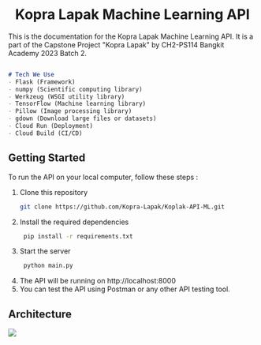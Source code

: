 <center>

# Kopra Lapak Machine Learning API

</center>

This is the documentation for the Kopra Lapak Machine Learning API. It is a part of the Capstone Project "Kopra Lapak" by CH2-PS114 Bangkit Academy 2023 Batch 2.

```markdown

# Tech We Use
- Flask (Framework)
- numpy (Scientific computing library)
- Werkzeug (WSGI utility library)
- TensorFlow (Machine learning library)
- Pillow (Image processing library)
- gdown (Download large files or datasets)
- Cloud Run (Deployment)
- Cloud Build (CI/CD)
```

## Getting Started

To run the API on your local computer, follow these steps :

1. Clone this repository
   ```bash
   git clone https://github.com/Kopra-Lapak/Koplak-API-ML.git
   ```
2. Install the required dependencies
    ```bash
     pip install -r requirements.txt
     ```
3. Start the server
    ```bash
     python main.py
     ```
4. The API will be running on http://localhost:8000
5. You can test the API using Postman or any other API testing tool.

## Architecture
<a href="">
    <img src="https://drive.google.com/uc?id=1m8yUxhSIOMwwspr_i6NU98MlqGERNXdc" />
</a>